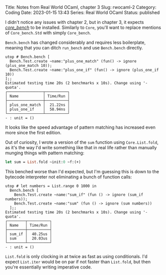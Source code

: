 Title: Notes from Real World OCaml, chapter 3
Slug: rwocaml-2
Category: Coding
Date: 2023-01-15 13:43
Series: Real World OCaml
Status: published

I didn't notice any issues with chapter 2, but in chapter 3, it expects [_core_bench_](https://opam.ocaml.org/packages/core_bench/) to be installed. Similarly to `Core`, you'll want to replace mentions of `Core_bench.Std` with simply `Core_bench`.

`Bench.bench` has changed considerably and requires less boilerplate, meaning that you can ditch `run_bench` and use `Bench.bench` directly.

``` { use_pygments=false }
utop # Bench.bench [
  Bench.Test.create ~name:"plus_one_match" (fun() -> ignore (plus_one_match 10));
  Bench.Test.create ~name:"plus_one_if" (fun() -> ignore (plus_one_if 10))
];;
Estimated testing time 20s (2 benchmarks x 10s). Change using '-quota'.
┌────────────────┬──────────┐
│ Name           │ Time/Run │
├────────────────┼──────────┤
│ plus_one_match │  21.22ns │
│ plus_one_if    │  58.94ns │
└────────────────┴──────────┘
- : unit = ()
```

It looks like the speed advantage of pattern matching has increased even more since the first edition.

Out of curiosity, I wrote a version of the `sum` function using `Core.List.fold`, as it's the way I'd write something like that in real life rather than manually munging things with pattern matching:

```ocaml
let sum = List.fold ~init:0 ~f:(+)
```

This benched worse than I'd expected, but I'm guessing this is down to the bytecode interpreter not eliminating a bunch of function calls:

``` { use_pygments=false }
utop # let numbers = List.range 0 1000 in
  Bench.bench [
    Bench.Test.create ~name:"sum_if" (fun () -> ignore (sum_if numbers));
    Bench.Test.create ~name:"sum" (fun () -> ignore (sum numbers))
  ];;
Estimated testing time 20s (2 benchmarks x 10s). Change using '-quota'.
┌────────┬──────────┐
│ Name   │ Time/Run │
├────────┼──────────┤
│ sum_if │  40.25us │
│ sum    │  20.03us │
└────────┴──────────┘
- : unit = ()
```

`List.fold` is only clocking in at twice as fast as using conditionals. I'd expect `List.iter` would be on par if not faster than `List.fold`, but then you're essentially writing imperative code.
